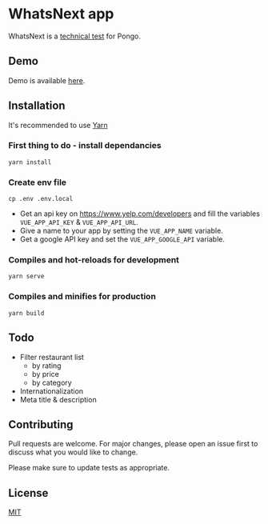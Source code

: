 # WhatsNext app

WhatsNext is a [technical test](https://www.notion.so/Front-technical-test-3b5ad58b485344e4bb7a274232f77ac1) for Pongo.

## Demo

Demo is available [here](https://whats-next.elreco.fr).

## Installation

It's recommended to use [Yarn](https://yarnpkg.com/)

### First thing to do - install dependancies
```
yarn install
```

### Create env file
```
cp .env .env.local
```

- Get an api key on https://www.yelp.com/developers and fill the variables `VUE_APP_API_KEY` & `VUE_APP_API_URL`.
- Give a name to your app by setting the `VUE_APP_NAME` variable.
- Get a google API key and set the `VUE_APP_GOOGLE_API` variable.

### Compiles and hot-reloads for development
```
yarn serve
```

### Compiles and minifies for production
```
yarn build
```

## Todo

- Filter restaurant list
    - by rating
    - by price
    - by category
- Internationalization
- Meta title & description

## Contributing
Pull requests are welcome. For major changes, please open an issue first to discuss what you would like to change.

Please make sure to update tests as appropriate.

## License
[MIT](https://choosealicense.com/licenses/mit/)
